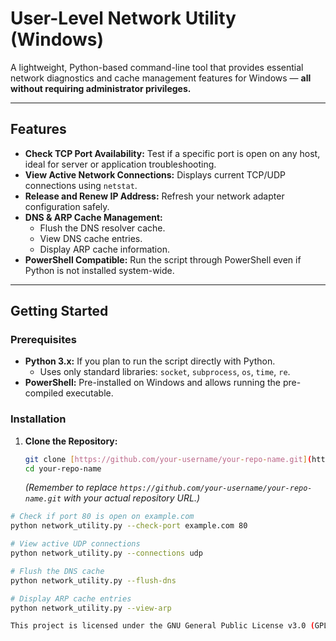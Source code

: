 # User-Level Network Utility (Windows)

A lightweight, Python-based command-line tool that provides essential network diagnostics and cache management features for Windows — **all without requiring administrator privileges.**

---

## Features

* **Check TCP Port Availability:** Test if a specific port is open on any host, ideal for server or application troubleshooting.
* **View Active Network Connections:** Displays current TCP/UDP connections using `netstat`.
* **Release and Renew IP Address:** Refresh your network adapter configuration safely.
* **DNS & ARP Cache Management:**
    * Flush the DNS resolver cache.
    * View DNS cache entries.
    * Display ARP cache information.
* **PowerShell Compatible:** Run the script through PowerShell even if Python is not installed system-wide.

---

## Getting Started

### Prerequisites

* **Python 3.x:** If you plan to run the script directly with Python.
    * Uses only standard libraries: `socket`, `subprocess`, `os`, `time`, `re`.
* **PowerShell:** Pre-installed on Windows and allows running the pre-compiled executable.

### Installation

1.  **Clone the Repository:**
    ```bash
    git clone [https://github.com/your-username/your-repo-name.git](https://github.com/your-username/your-repo-name.git)
    cd your-repo-name
    ```
    *(Remember to replace `https://github.com/your-username/your-repo-name.git` with your actual repository URL.)*


```bash
# Check if port 80 is open on example.com
python network_utility.py --check-port example.com 80

# View active UDP connections
python network_utility.py --connections udp

# Flush the DNS cache
python network_utility.py --flush-dns

# Display ARP cache entries
python network_utility.py --view-arp

This project is licensed under the GNU General Public License v3.0 (GPL-3.0).
